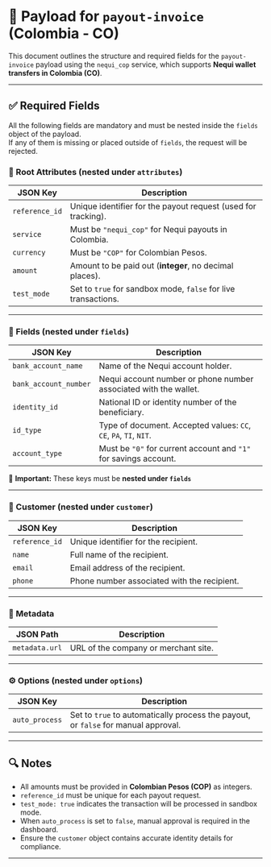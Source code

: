 # 📄 Payload for `payout-invoice` (Colombia - CO)

This document outlines the structure and required fields for the `payout-invoice` payload using the `nequi_cop` service, which supports **Nequi wallet transfers in Colombia (CO)**.

---

## ✅ Required Fields

All the following fields are mandatory and must be nested inside the `fields` object of the payload.  
If any of them is missing or placed outside of `fields`, the request will be rejected.

### 🧾 Root Attributes (nested under `attributes`)

| JSON Key       | Description                                                    |
| -------------- | -------------------------------------------------------------- |
| `reference_id` | Unique identifier for the payout request (used for tracking).  |
| `service`      | Must be `"nequi_cop"` for Nequi payouts in Colombia.           |
| `currency`     | Must be `"COP"` for Colombian Pesos.                           |
| `amount`       | Amount to be paid out (**integer**, no decimal places).        |
| `test_mode`    | Set to `true` for sandbox mode, `false` for live transactions. |

---

### 📂 Fields (nested under `fields`)

| JSON Key              | Description                                                       |
| --------------------- | ----------------------------------------------------------------- |
| `bank_account_name`   | Name of the Nequi account holder.                                 |
| `bank_account_number` | Nequi account number or phone number associated with the wallet.  |
| `identity_id`         | National ID or identity number of the beneficiary.                |
| `id_type`             | Type of document. Accepted values: `CC`, `CE`, `PA`, `TI`, `NIT`. |
| `account_type`        | Must be `"0"` for current account and `"1"` for savings account.  |

📝 **Important:** These keys must be **nested under `fields`**

---

### 👤 Customer (nested under `customer`)

| JSON Key       | Description                                 |
| -------------- | ------------------------------------------- |
| `reference_id` | Unique identifier for the recipient.        |
| `name`         | Full name of the recipient.                 |
| `email`        | Email address of the recipient.             |
| `phone`        | Phone number associated with the recipient. |

---

### 🧩 Metadata

| JSON Path      | Description                          |
| -------------- | ------------------------------------ |
| `metadata.url` | URL of the company or merchant site. |

---

### ⚙️ Options (nested under `options`)

| JSON Key       | Description                                                                        |
| -------------- | ---------------------------------------------------------------------------------- |
| `auto_process` | Set to `true` to automatically process the payout, or `false` for manual approval. |

---

## 🔍 Notes

- All amounts must be provided in **Colombian Pesos (COP)** as integers.
- `reference_id` must be unique for each payout request.
- `test_mode: true` indicates the transaction will be processed in sandbox mode.
- When `auto_process` is set to `false`, manual approval is required in the dashboard.
- Ensure the `customer` object contains accurate identity details for compliance.

---

